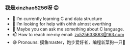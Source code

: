 ### 我是xinzhao5256呀 😊
- 🌱 I’m currently learning C and data structure
- 🤔 I’m looking for help with ohhh almost everthing
- 💬 Maybe you can ask me something about C language.
- 📫 How to reach me:my email: zx525633883@163.com
- 😄 Pronouns: 摸鱼master，跑步爱好者，编程新菜狗一只🐶
